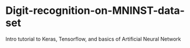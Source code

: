 # Digit-recognition-on-MNINST-data-set
Intro tutorial to Keras, Tensorflow, and basics of Artificial Neural Network
